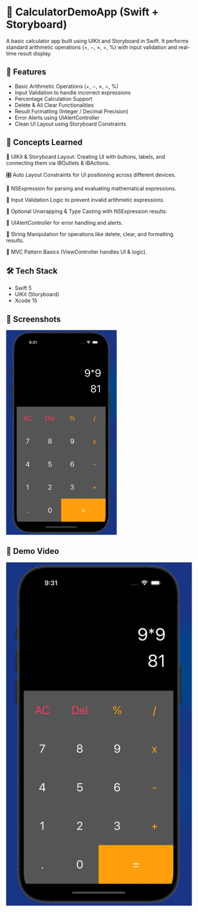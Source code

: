 
# 📱 CalculatorDemoApp (Swift + Storyboard)

A basic calculator app built using UIKit and Storyboard in Swift. It performs standard arithmetic operations (+, −, ×, ÷, %) with input validation and real-time result display.

## 🚀 Features

- Basic Arithmetic Operations (+, −, ×, ÷, %)
- Input Validation to handle incorrect expressions
- Percentage Calculation Support
- Delete & All Clear Functionalities
- Result Formatting (Integer / Decimal Precision)
- Error Alerts using UIAlertController
- Clean UI Layout using Storyboard Constraints

## 🔑 Concepts Learned

🎨	UIKit & Storyboard Layout: Creating UI with buttons, labels, and connecting them via IBOutlets & IBActions.

🎛️	Auto Layout Constraints for UI positioning across different devices.

🧮	NSExpression for parsing and evaluating mathematical expressions.

🧩	Input Validation Logic to prevent invalid arithmetic expressions.

🎯	Optional Unwrapping & Type Casting with NSExpression results.

🚨	UIAlertController for error handling and alerts.

🧼	String Manipulation for operations like delete, clear, and formatting results.

🔄	MVC Pattern Basics (ViewController handles UI & logic).

## 🛠️ Tech Stack

- Swift 5
- UIKit (Storyboard)
- Xcode 15

## 📸 Screenshots
<img src="https://github.com/581-pooja/Calculator_Uikit/blob/main/Calculator_Uikit.jpeg?raw=true" width="300"/>

## 🎥 Demo Video
[![Watch Demo Video](https://github.com/581-pooja/Calculator_Uikit/blob/main/Calculator_Uikit.jpeg?raw=true)](https://private-user-images.githubusercontent.com/66077775/473858248-a0f8f26d-ead5-4242-9784-e182e8849821.mp4)

